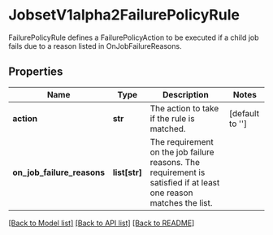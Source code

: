 # JobsetV1alpha2FailurePolicyRule

FailurePolicyRule defines a FailurePolicyAction to be executed if a child job fails due to a reason listed in OnJobFailureReasons.
## Properties
Name | Type | Description | Notes
------------ | ------------- | ------------- | -------------
**action** | **str** | The action to take if the rule is matched. | [default to '']
**on_job_failure_reasons** | **list[str]** | The requirement on the job failure reasons. The requirement is satisfied if at least one reason matches the list. | 

[[Back to Model list]](../README.md#documentation-for-models) [[Back to API list]](../README.md#documentation-for-api-endpoints) [[Back to README]](../README.md)


